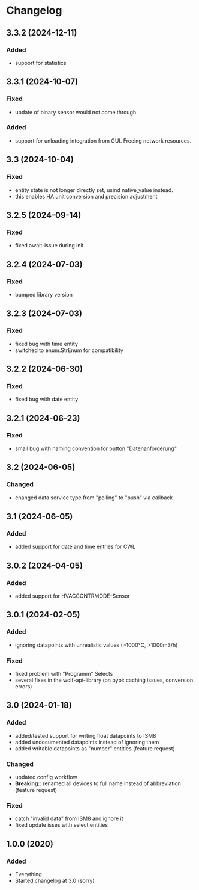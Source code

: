 # Changelog
## 3.3.2 (2024-12-11)
### Added
- support for statistics

## 3.3.1 (2024-10-07)
### Fixed
- update of binary sensor would not come through
### Added
- support for unloading integration from GUI. Freeing network resources.

## 3.3 (2024-10-04)
### Fixed
- entity state is not longer directly set, usind native_value instead.
- this enables HA unit conversion and precision adjustment

## 3.2.5 (2024-09-14)
### Fixed
- fixed await-issue during init

## 3.2.4 (2024-07-03)
### Fixed
- bumped library version

## 3.2.3 (2024-07-03)
### Fixed
- fixed bug with time entity
- switched to enum.StrEnum for compatibility

## 3.2.2 (2024-06-30)
### Fixed
- fixed bug with date entity

## 3.2.1 (2024-06-23)
### Fixed
- small bug with naming convention for button "Datenanforderung"

## 3.2 (2024-06-05)
### Changed
- changed data service type from "polling" to "push" via callback

## 3.1 (2024-06-05)
### Added
- added support for date and time entries for CWL

## 3.0.2 (2024-04-05)
### Added
- added support for HVACCONTRMODE-Sensor

## 3.0.1 (2024-02-05)
### Added
- ignoring datapoints with unrealistic values (>1000°C, >1000m3/h)
### Fixed
- fixed problem with "Programm" Selects
- several fixes in the wolf-api-library (on pypi: caching issues, conversion errors)

## 3.0 (2024-01-18)
### Added
- added/tested support for writing float datapoints to ISM8
- added undocumented datapoints instead of ignoring them
- added writable datapoints as "number" entities (feature request)
### Changed
- updated config workflow
- **Breaking:**: renamed all devices to full name instead of abbreviation (feature request)
### Fixed
- catch "invalid data" from ISM8 and ignore it
- fixed update isses with select entities


## 1.0.0 (2020)
### Added
- Everything
- Started changelog at 3.0 (sorry)
